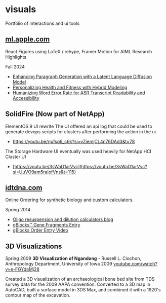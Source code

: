 # visuals
Portfolio of interactions and ui tools

## [ml.apple.com]( https://machinelearning.apple.com[)

React Figures using LaTeX / rehype, Framer Motion for AIML Research Highlights

Fall 2024

* [Enhancing Paragraph Generation with a Latent Language Diffusion Model](https://machinelearning.apple.com/research/latent-language-diffusion-model)
* [Personalizing Health and Fitness with Hybrid Modeling](https://machinelearning.apple.com/research/personalized-heartrate)
* [Humanizing Word Error Rate for ASR Transcript Readability and Accessibility](https://machinelearning.apple.com/research/humanizing-wer)

## SolidFire (Now part of NetApp)

 ElementOS 9 UI rewrite
 The UI offered an api log that could be used to generate devops scripts for clusters after performing the action in the ui.

* https://youtu.be/rjufsq9_c6k?si=yZiemjCL4n76DAd3&t=78

The Storage Hardware UI eventually was used heavily for NetApp HCI Cluster UI

* [https://youtu.be/3sWaD1arVvc](https://youtu.be/3sWaD1arVvc?si=UuVO9am5raIofVns&t=115)

## [idtdna.com](https://idtdna.com)

Online Ordering for synthetic biology and custom calculators.

Spring 2014

* [Oligo resuspension and dilution calculators blog](https://www.idtdna.com/page/support-and-education/decoded-plus/easy-resuspension-and-dilution-of-oligonucleotides/)
* [gBlocks™ Gene Fragments Entry](https://www.idtdna.com/site/order/gblockentry)
* [gBlocks Order Entry Video](https://www.youtube.com/watch?v=Y0849g9iw-8)

## 3D Visualizations

Spring 2009
**3D Visualization of Ngandong** - Russell L. Ciochon, Anthropology Department, University of Iowa 2009
[youtube.com/watch?v=e-FGYdaMj28](http://youtube.com/watch?v=e-FGYdaMj28)

Created a 3D visualization of an archaeological bone bed site from TDS survey data for the 2009 AAPA convention. 
Converted to a 3D map in AutoCAD, built a surface model in 3DS Max, 
and combined it with a 1920's contour map of the excavation. 

